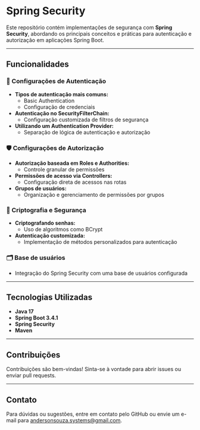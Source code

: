 # Spring Security

Este repositório contém implementações de segurança com **Spring Security**, abordando os principais conceitos e práticas para autenticação e autorização em aplicações Spring Boot.

---

## Funcionalidades

### 🔐 Configurações de Autenticação
- **Tipos de autenticação mais comuns:**
  - Basic Authentication
  - Configuração de credenciais
- **Autenticação no SecurityFilterChain:**
  - Configuração customizada de filtros de segurança
- **Utilizando um Authentication Provider:**
  - Separação de lógica de autenticação e autorização

### 🛡️ Configurações de Autorização
- **Autorização baseada em Roles e Authorities:**
  - Controle granular de permissões
- **Permissões de acesso via Controllers:**
  - Configuração direta de acessos nas rotas
- **Grupos de usuários:**
  - Organização e gerenciamento de permissões por grupos

### 🔑 Criptografia e Segurança
- **Criptografando senhas:**
  - Uso de algoritmos como BCrypt
- **Autenticação customizada:**
  - Implementação de métodos personalizados para autenticação

### 🗂️ Base de usuários
- Integração do Spring Security com uma base de usuários configurada

---

## Tecnologias Utilizadas
- **Java 17**
- **Spring Boot 3.4.1**
- **Spring Security**
- **Maven**

---

## Contribuições

Contribuições são bem-vindas! Sinta-se à vontade para abrir issues ou enviar pull requests.

---

## Contato

Para dúvidas ou sugestões, entre em contato pelo GitHub ou envie um e-mail para [andersonsouza.systems@gmail.com](mailto:andersonsouza.systems@gmail.com).

